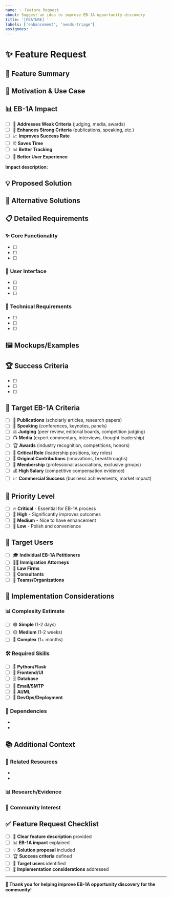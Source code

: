 ```yaml
---
name: ✨ Feature Request
about: Suggest an idea to improve EB-1A opportunity discovery
title: '[FEATURE] '
labels: ['enhancement', 'needs-triage']
assignees: ''
---
```


# ✨ Feature Request

## 🎯 **Feature Summary**
<!-- A clear and concise description of the feature you'd like -->


## 🚀 **Motivation & Use Case**
<!-- Why would this feature be valuable for EB-1A petitioners? -->


## 📊 **EB-1A Impact**
<!-- How would this feature help strengthen EB-1A petitions? -->
- [ ] 🎯 **Addresses Weak Criteria** (judging, media, awards)
- [ ] 💪 **Enhances Strong Criteria** (publications, speaking, etc.)
- [ ] 📈 **Improves Success Rate** 
- [ ] ⏰ **Saves Time**
- [ ] 📊 **Better Tracking**
- [ ] 🎨 **Better User Experience**

**Impact description:**


## 💡 **Proposed Solution**
<!-- Describe your preferred solution -->


## 🔄 **Alternative Solutions**
<!-- Describe any alternative solutions you've considered -->


## 📋 **Detailed Requirements**

### ✨ **Core Functionality**
- [ ] 
- [ ] 
- [ ] 

### 🎨 **User Interface**
- [ ] 
- [ ] 
- [ ] 

### 🔧 **Technical Requirements**
- [ ] 
- [ ] 
- [ ] 

## 🖼️ **Mockups/Examples**
<!-- Add any mockups, screenshots, or examples -->


## 🏆 **Success Criteria**
<!-- How will we know this feature is successful? -->
- [ ] 
- [ ] 
- [ ] 

## 🎯 **Target EB-1A Criteria**
<!-- Which EB-1A criteria would this feature help with? -->
- [ ] 📝 **Publications** (scholarly articles, research papers)
- [ ] 🎤 **Speaking** (conferences, keynotes, panels)
- [ ] ⚖️ **Judging** (peer review, editorial boards, competition judging)
- [ ] 📺 **Media** (expert commentary, interviews, thought leadership)
- [ ] 🏆 **Awards** (industry recognition, competitions, honors)
- [ ] 🏢 **Critical Role** (leadership positions, key roles)
- [ ] 🔬 **Original Contributions** (innovations, breakthroughs)
- [ ] 🤝 **Membership** (professional associations, exclusive groups)
- [ ] 💰 **High Salary** (competitive compensation evidence)
- [ ] 📈 **Commercial Success** (business achievements, market impact)

## 🌟 **Priority Level**
- [ ] 🔥 **Critical** - Essential for EB-1A process
- [ ] 🚀 **High** - Significantly improves outcomes
- [ ] 📝 **Medium** - Nice to have enhancement
- [ ] 🎨 **Low** - Polish and convenience

## 👥 **Target Users**
<!-- Who would benefit from this feature? -->
- [ ] 🎓 **Individual EB-1A Petitioners**
- [ ] 👨‍💼 **Immigration Attorneys**
- [ ] 🏢 **Law Firms**
- [ ] 🤝 **Consultants**
- [ ] 👥 **Teams/Organizations**

## 🔧 **Implementation Considerations**

### 📊 **Complexity Estimate**
- [ ] 🟢 **Simple** (1-2 days)
- [ ] 🟡 **Medium** (1-2 weeks)
- [ ] 🔴 **Complex** (1+ months)

### 🛠️ **Required Skills**
- [ ] 🐍 **Python/Flask**
- [ ] 🎨 **Frontend/UI**
- [ ] 🗄️ **Database**
- [ ] 📧 **Email/SMTP**
- [ ] 🤖 **AI/ML**
- [ ] 🚀 **DevOps/Deployment**

### 🔗 **Dependencies**
<!-- List any dependencies or prerequisites -->
- 
- 

## 📚 **Additional Context**

### 🔗 **Related Resources**
<!-- Links to relevant documentation or examples -->
- 
- 

### 📊 **Research/Evidence**
<!-- Any research supporting this feature -->


### 💬 **Community Interest**
<!-- Evidence of community interest in this feature -->


## ✅ **Feature Request Checklist**
- [ ] 🎯 **Clear feature description** provided
- [ ] 📊 **EB-1A impact** explained
- [ ] 💡 **Solution proposal** included
- [ ] 🏆 **Success criteria** defined
- [ ] 👥 **Target users** identified
- [ ] 🔧 **Implementation considerations** addressed

---

**🎯 Thank you for helping improve EB-1A opportunity discovery for the community!** 